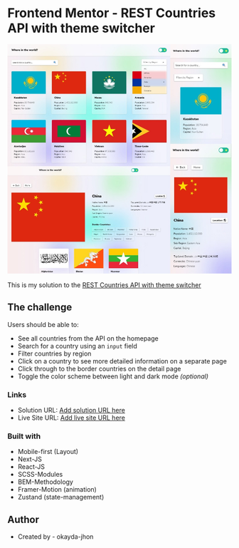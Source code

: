 # Frontend Mentor - REST Countries API with theme switcher

![](./screenshot.jpg)

This is my solution to the [REST Countries API with theme switcher](https://www.frontendmentor.io/challenges/rest-countries-api-with-color-theme-switcher-5cacc469fec04111f7b848ca)

## The challenge

Users should be able to:

- See all countries from the API on the homepage
- Search for a country using an `input` field
- Filter countries by region
- Click on a country to see more detailed information on a separate page
- Click through to the border countries on the detail page
- Toggle the color scheme between light and dark mode _(optional)_

### Links

- Solution URL: [Add solution URL here](https://www.frontendmentor.io/challenges/rest-countries-api-with-color-theme-switcher-5cacc469fec04111f7b848ca)
- Live Site URL: [Add live site URL here](https://jhon-okayda-countries-project-4902pl246-okayda.vercel.app/)

### Built with

- Mobile-first (Layout)
- Next-JS
- React-JS
- SCSS-Modules
- BEM-Methodology
- Framer-Motion (animation)
- Zustand (state-management)

## Author

- Created by - okayda-jhon
